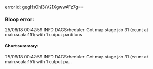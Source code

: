 error id: gegHsOhl3/V21XgwwAFz7g==
### Bloop error:

25/06/18 00:42:59 INFO DAGScheduler: Got map stage job 31 (count at main.scala:151) with 1 output partitions
#### Short summary: 

25/06/18 00:42:59 INFO DAGScheduler: Got map stage job 31 (count at main.scala:151) with 1 output pa...